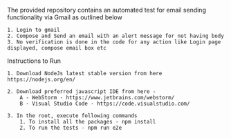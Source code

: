The provided repository contains an automated test for email sending functionality via Gmail as outlined below

    1. Login to gmail
    2. Compose and Send an email with an alert message for not having body
    3. No verification is done in the code for any action like Login page displayed, compose email box etc 

Instructions to Run

    1. Download NodeJs latest stable version from here https://nodejs.org/en/

    2. Download preferred javascript IDE from here -
        A - WebStorm - https://www.jetbrains.com/webstorm/
        B - Visual Studio Code - https://code.visualstudio.com/

    3. In the root, execute following commands
        1. To install all the packages - npm install
        2. To run the tests - npm run e2e
